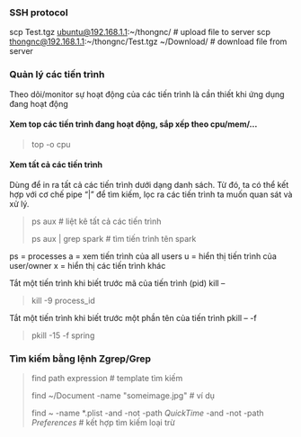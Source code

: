 ### SSH protocol
scp Test.tgz ubuntu@192.168.1.1:~/thongnc/ # upload file to server
scp thongnc@192.168.1.1:~/thongnc/Test.tgz ~/Download/ # download file from server

### Quản lý các tiến trình
Theo dõi/monitor sự hoạt động của các tiến trình là cần thiết khi ứng dụng đang hoạt động
#### Xem top các tiến trình đang hoạt động, sắp xếp theo cpu/mem/…
> top -o cpu

#### Xem tất cả các tiến trình
Dùng để in ra tất cả các tiến trình dưới dạng danh sách. Từ đó, ta có thể kết hợp với cơ chế pipe “|” để tìm kiếm, lọc ra các tiến trình ta muốn quan sát và xử lý.
> ps aux # liệt kê tất cả các tiến trình
> 
> ps aux | grep spark # tìm tiến trình tên spark 

ps = processes
a = xem tiến trình của all users
u = hiển thị tiến trình của user/owner
x = hiển thị các tiến trình khác

Tắt một tiến trình khi biết trước mã của tiến trình (pid)
kill –
> kill -9 process_id

Tắt một tiến trình khi biết trước một phần tên của tiến trình
pkill – -f

> pkill -15 -f spring

### Tìm kiếm bằng lệnh Zgrep/Grep

> find path expression # template tìm kiếm
> 
> find ~/Document -name "someimage.jpg" # ví dụ
> 
> find ~ -name *.plist -and -not -path *QuickTime* -and -not -path *Preferences* # kết hợp tìm kiếm loại trừ
